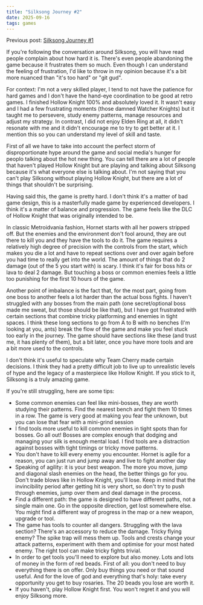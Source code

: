```yaml
---
title: "Silksong Journey #2"
date: 2025-09-16
tags: games
---
```

Previous post: [Silksong Journey #1](/posts/silksong-journey-1)

If you're following the conversation around Silksong, you will have read people complain about how hard it is. There's even people abandoning the game because it frustrates them so much. Even though I can understand the feeling of frustration, I'd like to throw in my opinion because it's a bit more nuanced than "it's too hard" or "git gud".

For context: I'm not a very skilled player, I tend to not have the patience for hard games and I don't have the hand-eye coordination to be good at retro games. I finished Hollow Knight 100% and absolutely loved it. It wasn't easy and I had a few frustrating moments (those damned Watcher Knights) but it taught me to persevere, study enemy patterns, manage resources and adjust my strategy. In contrast, I did not enjoy Elden Ring at all, it didn't resonate with me and it didn't encourage me to try to get better at it. I mention this so you can understand my level of skill and taste.

First of all we have to take into account the perfect storm of disproportionate hype around the game and social media's hunger for peoplo talking about the hot new thing. You can tell there are a lot of people that haven't played Hollow Knight but are playing and talking about Silksong because it's what everyone else is talking about. I'm not saying that you can't play Silksong without playing Hollow Knight, but there are a lot of things that shouldn't be surprising. 

Having said this, the game is pretty hard. I don't think it's a matter of bad game design, this is a masterfully made game by experienced developers. I think it's a matter of balance and progression. The game feels like the DLC of Hollow Knight that was originally intended to be.

In classic Metroidvania fashion, Hornet starts with all her powers stripped off. But the enemies and the environment don't fool around, they are out there to kill you and they have the tools to do it. The game requires a relatively high degree of precision with the controls from the start, which makes you die a lot and have to repeat sections over and over again before you had time to really get into the world. The amount of things that do 2 damage (out of the 5 you start with) is scary. I think it's fair for boss hits or lava to deal 2 damage. But touching a boss or common enemies feels a little too punishing for the first 10 hours of the game.

Another point of imbalance is the fact that, for the most part, going from one boss to another feels a lot harder than the actual boss fights. I haven't struggled with any bosses from the main path (one secret/optional boss made me sweat, but those should be like that), but I have got frustrated with certain sections that combine tricky platforming and enemies in tight spaces. I think these long sections to go from A to B with no benches (I'm looking at you, ants) break the flow of the game and make you feel stuck too early in the journey. The game should have sections like these (and trust me, it has plenty of them), but a bit later, once you have more tools and are a bit more used to the controls.

I don't think it's useful to speculate why Team Cherry made certain decisions. I think they had a pretty difficult job to live up to unrealistic levels of hype and the legacy of a masterpiece like Hollow Knight. If you stick to it, Silksong is a truly amazing game.

If you're still struggling, here are some tips:

- Some common enemies can feel like mini-bosses, they are worth studying their patterns. Find the nearest bench and fight them 10 times in a row. The game is very good at making you fear the unknown, but you can lose that fear with a mini-grind session
- I find tools more useful to kill common enemies in tight spots than for bosses. Go all out! Bosses are complex enough that dodging and managing your silk is enough mental load. I find tools are a distraction against bosses with tight timings or tricky move patterns.
- You don't have to kill every enemy you encounter. Hornet is agile for a reason, you can just run and jump away and live to fight another day
- Speaking of agility: it is your best weapon. The more you move, jump and diagonal slash enemies on the head, the better things go for you. Don't trade blows like in Hollow Knight, you'll lose. Keep in mind that the invincibility period after getting hit is very short, so don't try to push through enemies, jump over them and deal damage in the process.
- Find a different path: the game is designed to have different paths, not a single main one. Go in the opposite direction, get lost somewhere else. You might find a different way of progress in the map or a new weapon, upgrade or tool.
- The game has tools to counter all dangers. Struggling with the lava section? There's an accessory to reduce the damage. Tricky flying enemy? The spike trap will mess them up. Tools and crests change your attack patterns, experiment with them and optimise for your most hated enemy. The right tool can make tricky fights trivial.
- In order to get tools you'll need to explore but also money. Lots and lots of money in the form of red beads. First of all: you don't need to buy everything there is on offer. Only buy things you need or that sound useful. And for the love of god and everything that's holy: take every opportunity you get to buy rosaries. The 20 beads you lose are worth it. 
- If you haven't, play Hollow Knight first. You won't regret it and you will enjoy Silksong more.
